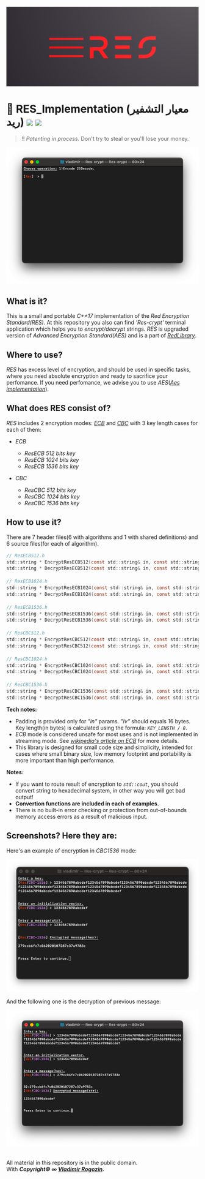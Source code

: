 ![plot](./Res_logo.png)

# 🔑 RES_Implementation (معيار التشفير ريد) [![](https://img.shields.io/apm/l/vim-mode)](https://github.com/Red-company/RES_Implementation/blob/main/LICENSE.md) ![](https://img.shields.io/github/stars/Red-company/RES_Implementation?style=social)

> ‼️ *Patenting in process.* Don't try to steal or you'll lose your money.
> 
![plot](./Screenshots/Res-crypt_main.png)

## What is it?

This is a small and portable _C++17_ implementation of the _Red Encryption Standard(RES)_. At this repository you also can find _'Res-crypt'_ terminal application which helps you to _encrypt/decrypt_ strings.
_RES_ is upgraded version of _Advanced Encryption Standard(AES)_ and is a part of [_RedLibrary_](https://github.com/Red-company/RedLibrary).

## Where to use?

_RES_ has excess level of encryption, and should be used in specific tasks, where you need absolute encryption and ready to sacrifice your perfomance. If you need perfomance, we advise you to use _AES_([_Aes implementation_](https://github.com/red-sayed/AES_Implementation)).

## What does RES consist of?
_RES_ includes 2 encryption modes: [_ECB_](https://en.wikipedia.org/wiki/Block_cipher_mode_of_operation#Electronic_Codebook_.28ECB.29) and [_CBC_](https://en.wikipedia.org/wiki/Block_cipher_mode_of_operation#Cipher_Block_Chaining_.28CBC.29) with 3 key length cases for each of them:

* _ECB_
  * _ResECB 512 bits key_
  * _ResECB 1024 bits key_
  * _ResECB 1536 bits key_
  
* _CBC_
  * _ResCBC 512 bits key_
  * _ResCBC 1024 bits key_
  * _ResCBC 1536 bits key_

## How to use it?

There are 7 header files(6 with algorithms and 1 with shared definitions) and 6 source files(for each of algorithm).

```C
// ResECB512.h
std::string * EncryptResECB512(const std::string& in, const std::string_view key);
std::string * DecryptResECB512(const std::string& in, const std::string_view key);

// ResECB1024.h
std::string * EncryptResECB1024(const std::string& in, const std::string_view key);
std::string * DecryptResECB1024(const std::string& in, const std::string_view key);

// ResECB1536.h
std::string * EncryptResECB1536(const std::string& in, const std::string_view key);
std::string * DecryptResECB1536(const std::string& in, const std::string_view key);

// ResCBC512.h
std::string * EncryptResCBC512(const std::string& in, const std::string_view key, const std::string_view iv);
std::string * DecryptResCBC512(const std::string& in, const std::string_view key, const std::string_view iv);

// ResCBC1024.h
std::string * EncryptResCBC1024(const std::string& in, const std::string_view key, const std::string_view iv);
std::string * DecryptResCBC1024(const std::string& in, const std::string_view key, const std::string_view iv);

// ResCBC1536.h
std::string * EncryptResCBC1536(const std::string& in, const std::string_view key, const std::string_view iv);
std::string * DecryptResCBC1536(const std::string& in, const std::string_view key, const std::string_view iv);
```

**Tech notes:**
 * Padding is provided only for _"in"_ params. _"Iv"_ should equals 16 bytes. Key length(in bytes) is calculated using the formula: _`KEY_LENGTH / 8`_.
 * _ECB_ mode is considered unsafe for most uses and is not implemented in streaming mode. See [_wikipedia's article on ECB_](https://en.wikipedia.org/wiki/Block_cipher_mode_of_operation#Electronic_Codebook_(ECB)) for more details.
 * This library is designed for small code size and simplicity, intended for cases where small binary size, low memory footprint and portability is more important than high performance.

**Notes:**
 * If you want to route result of encryption to _`std::cout`_, you should convert string to hexadecimal system, in other way you will get bad output!
  * **Convertion functions are included in each of examples.**
 * There is no built-in error checking or protection from out-of-bounds memory access errors as a result of malicious input.

## Screenshots? Here they are:

Here's an example of encryption in _CBC1536_ mode:

![plot](./Screenshots/Res-crypt_cbc1536_encryption.png)

And the following one is the decryption of previous message:

![plot](./Screenshots/Res-crypt_cbc1536_decryption.png)

##
All material in this repository is in the public domain.<br/>
With _**Copyright© ∞ [Vladimir Rogozin](https://github.com/red-sayed).**_

